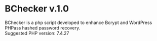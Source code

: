 # BChecker v.1.0
BChecker is a php script developed to enhance Bcrypt and WordPress PHPass hashed password recovery. <br />
Suggested PHP version: 7.4.27
